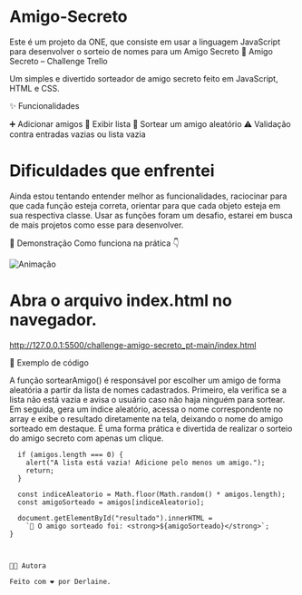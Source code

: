 # Amigo-Secreto
Este é um projeto da ONE,  que consiste em usar a linguagem JavaScript para desenvolver o sorteio de nomes para um Amigo Secreto 
🎁 Amigo Secreto – Challenge Trello

Um simples e divertido sorteador de amigo secreto feito em JavaScript, HTML e CSS.

✨ Funcionalidades

➕ Adicionar amigos   📜 Exibir lista
🎲 Sortear um amigo aleatório  ⚠️ Validação contra entradas vazias ou lista vazia

# Dificuldades que enfrentei
Ainda estou tentando entender melhor as funcionalidades, raciocinar para que cada função esteja correta, orientar 
para que cada objeto esteja em sua respectiva classe. Usar as funções foram um desafio, estarei em busca de mais projetos como esse para desenvolver.  

🎥 Demonstração
Como funciona na prática 👇

![Animação](https://github.com/user-attachments/assets/c17fe020-1887-4dba-9a1f-251bb9f41d11)





# Abra o arquivo index.html no navegador.

http://127.0.0.1:5500/challenge-amigo-secreto_pt-main/index.html

📌 Exemplo de código

A função sortearAmigo() é responsável por escolher um amigo de forma aleatória a partir da lista de nomes cadastrados. Primeiro, ela verifica se a lista não está vazia e avisa o usuário caso não haja ninguém para sortear. Em seguida, gera um índice aleatório, acessa o nome correspondente no array e exibe o resultado diretamente na tela, deixando o nome do amigo sorteado em destaque. É uma forma prática e divertida de realizar o sorteio do amigo secreto com apenas um clique.

```function sortearAmigo() {
  if (amigos.length === 0) {
    alert("A lista está vazia! Adicione pelo menos um amigo.");
    return;
  }

  const indiceAleatorio = Math.floor(Math.random() * amigos.length);
  const amigoSorteado = amigos[indiceAleatorio];

  document.getElementById("resultado").innerHTML =
    `🎉 O amigo sorteado foi: <strong>${amigoSorteado}</strong>`;
}



👩‍💻 Autora

Feito com ❤️ por Derlaine.
